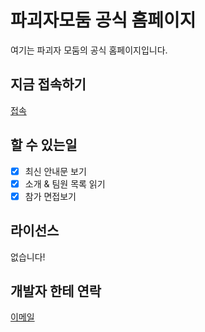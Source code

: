 # 파괴자모둠 공식 홈페이지
여기는 파괴자 모둠의 공식 홈페이지입니다.

## 지금 접속하기
[접속](https://baejeongwan.github.io/thedestroyers/)

## 할 수 있는일
- [X] 최신 안내문 보기
- [X] 소개 & 팀원 목록 읽기
- [X] 참가 면접보기

## 라이선스
없습니다!

## 개발자 한테 연락
[이메일](mailto:jayden.bae@outlook.kr)